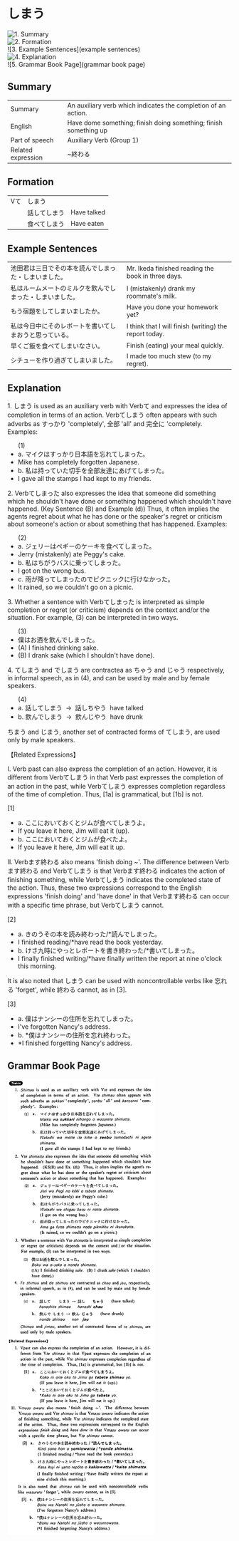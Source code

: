 # しまう

![1. Summary](summary)<br>
![2. Formation](formation)<br>
![3. Example Sentences](example sentences)<br>
![4. Explanation](explanation)<br>
![5. Grammar Book Page](grammar book page)<br>


## Summary

<table><tr>   <td>Summary</td>   <td>An auxiliary verb which indicates the completion of an action.</td></tr><tr>   <td>English</td>   <td>Have dome something; finish doing something; finish something up</td></tr><tr>   <td>Part of speech</td>   <td>Auxiliary Verb (Group 1)</td></tr><tr>   <td>Related expression</td>   <td>~終わる </td></tr></table>

## Formation

<table class="table"> <tbody><tr class="tr head"> <td class="td"><span class="bold"><span>Vて</span></span></td> <td class="td"><span class="concept">しまう</span> </td> <td class="td"><span>&nbsp;</span></td> </tr> <tr class="tr"> <td class="td"><span>&nbsp;</span></td> <td class="td"><span>話して<span class="concept">しまう</span></span> </td> <td class="td"><span>Have    talked</span></td> </tr> <tr class="tr"> <td class="td"><span>&nbsp;</span></td> <td class="td"><span>食べて<span class="concept">しまう</span></span> </td> <td class="td"><span>Have    eaten</span></td> </tr></tbody></table>

## Example Sentences

<table><tr>   <td>池田君は三日でその本を読んでしまった・しまいました。</td>   <td>Mr. Ikeda finished reading the book in three days.</td></tr><tr>   <td>私はルームメートのミルクを飲んでしまった・しまいました。</td>   <td>I (mistakenly) drank my roommate's milk.</td></tr><tr>   <td>もう宿題をしてしまいましたか。</td>   <td>Have you done your homework yet?</td></tr><tr>   <td>私は今日中にそのレポートを書いてしまおうと思っている。</td>   <td>I think that I will finish (writing) the report today.</td></tr><tr>   <td>早くご飯を食べてしまいなさい。</td>   <td>Finish (eating) your meal quickly.</td></tr><tr>   <td>シチューを作り過ぎてしまいました。</td>   <td>I made too much stew (to my regret).</td></tr></table>

## Explanation

<p>1. <span class="cloze">しまう</span> is used as an auxiliary verb with Verbて and expresses the idea of completion in terms of an action. Verbて<span class="cloze">しまう</span> often appears with such adverbs as すっかり 'completely', 全部 'all' and 完全に 'completely. Examples:</p>  <ul>(1) <li>a. マイクはすっかり日本語を忘れて<span class="cloze">しまった</span>。</li> <li>Mike has completely forgotten Japanese.</li> <div class="divide"></div> <li>b. 私は持っていた切手を全部友達にあげて<span class="cloze">しまった</span>。</li> <li>I gave all the stamps I had kept to my friends.</li> </ul>  <p>2. Verbて<span class="cloze">しまった</span> also expresses the idea that someone did something which he shouldn't have done or something happened which shouldn't have happened. (Key Sentence (B) and Example (d)) Thus, it often implies the agents regret about what he has done or the speaker's regret or criticism about someone's action or about something that has happened. Examples:</p>  <ul>(2) <li>a. ジェリーはペギーのケーキを食べて<span class="cloze">しまった</span>。</li> <li>Jerry (mistakenly) ate Peggy's cake.</li> <div class="divide"></div> <li>b. 私はちがうバスに乗って<span class="cloze">しまった</span>。</li> <li>I got on the wrong bus.</li> <div class="divide"></div> <li>c. 雨が降って<span class="cloze">しまった</span>のでピクニックに行けなかった。</li> <li>It rained, so we couldn't go on a picnic.</li> </ul>  <p>3. Whether a sentence with Verbて<span class="cloze">しまった</span> is interpreted as simple completion or regret (or criticism) depends on the context and/or the situation. For example, (3) can be interpreted in two ways.</p>  <ul>(3) <li>僕はお酒を飲んで<span class="cloze">しまった</span>。</li> <li>(A) I finished drinking sake. </li> <li>(B) I drank sake (which I shouldn't have done).</li> </ul>  <p>4. て<span class="cloze">しまう</span> and で<span class="cloze">しまう</span> are contractea as <span class="cloze">ちゃう</span> and <span class="cloze">じゃう</span> respectively, in informal speech, as in (4), and can be used by male and by female speakers.</p>  <ul>(4) <li>a. 話して<span class="cloze">しまう</span>&nbsp;&nbsp;→&nbsp;&nbsp;話し<span class="cloze">ちやう</span>&nbsp;&nbsp;have talked</li> <div class="divide"></div> <li>b. 飲んで<span class="cloze">しまう</span>&nbsp;&nbsp;→&nbsp;&nbsp;飲ん<span class="cloze">じやう</span>&nbsp;&nbsp;have drunk</li> </ul>  <p><span class="cloze">ちまう</span> and <span class="cloze">じまう</span>, another set of contracted forms of て<span class="cloze">しまう</span>, are used only by male speakers.</p>  <p>【Related Expressions】</p>  <p>I. Verb past can also express the completion of an action. However, it is different from Verbて<span class="cloze">しまう</span> in that Verb past expresses the completion of an action in the past, while Verbて<span class="cloze">しまう</span> expresses completion regardless of the time of completion. Thus, [1a] is grammatical, but [1b] is not.</p>  <p>[1]</p>  <ul> <li>a. ここにおいておくとジムが食べて<span class="cloze">しまう</span>よ。</li> <li>If you leave it here, Jim will eat it (up).</li> <div class="divide"></div> <li>b. ここにおいておくとジムが食べたよ。</li> <li>If you leave it here, Jim will eat it up.</li> </ul>  <p>II. Verbます終わる also means 'finish doing ~'. The difference between Verbます終わる and Verbて<span class="cloze">しまう</span> is that Verbます終わる indicates the action of finishing something, while Verbて<span class="cloze">しまう</span> indicates the completed state of the action. Thus, these two expressions correspond to the English expressions 'finish doing' and 'have done' in that Verbます終わる can occur with a specific time phrase, but Verbて<span class="cloze">しまう</span> cannot.</p>  <p>[2]</p>  <ul> <li>a. きのうその本を読み終わった/*読んで<span class="cloze">しまった</span>。</li> <li>I finished reading/*have read the book yesterday.</li> <div class="divide"></div> <li>b. けさ九時にやっとレポートを書き終わった/*書いて<span class="cloze">しまった</span>。</li> <li>I finally finished writing/*have finally written the report at nine o'clock this morning.</li> </ul>  <p>It is also noted that <span class="cloze">しまう</span> can be used with noncontrollable verbs like 忘れる 'forget', while 終わる cannot, as in [3].</p>  <p>[3]</p>  <ul> <li>a. 僕はナンシーの住所を忘れて<span class="cloze">しまった</span>。</li> <li>I've forgotten Nancy's address.</li> <div class="divide"></div> <li>b. *僕はナンシーの住所を忘れ終わった。</li> <li>*I finished forgetting Nancy's address.</li> </ul>

## Grammar Book Page

![](../img/Basicしまう.png)


